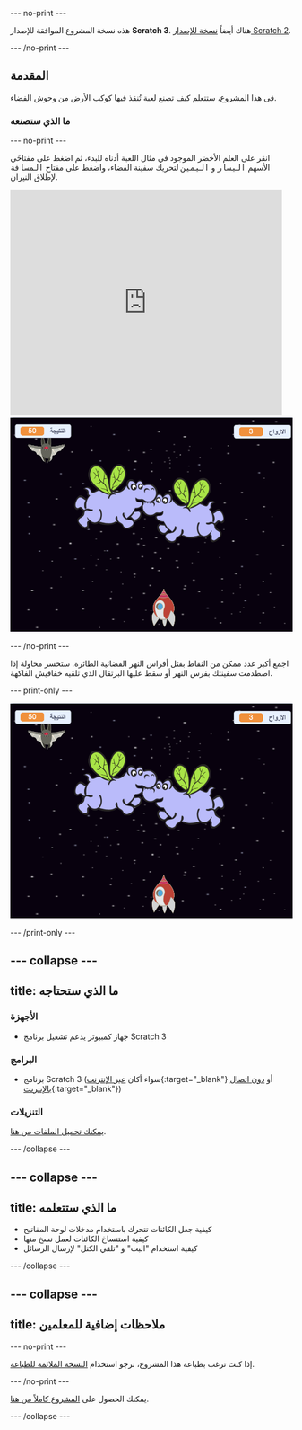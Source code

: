 \--- no-print \---

هذه نسخة المشروع الموافقة للإصدار **Scratch 3**. هناك أيضاً [نسخة للإصدار Scratch 2](https://projects.raspberrypi.org/en/projects/clone-wars-scratch2).

\--- /no-print \---

## المقدمة

في هذا المشروع، ستتعلم كيف تصنع لعبة تُنقذ فيها كوكب الأرض من وحوش الفضاء.

### ما الذي ستصنعه

\--- no-print \---

انقر على العلم الأخضر الموجود في مثال اللعبة أدناه للبدء، ثم اضغط على مفتاحَي الأسهم <kbd>اليسار</kbd> و <kbd>اليمين</kbd> لتحريك سفينة الفضاء، واضغط على مفتاح <kbd>المسافة</kbd> لإطلاق النيران.

<div class="scratch-preview">
  <iframe allowtransparency="true" width="485" height="402" src="https://scratch.mit.edu/projects/embed/276887163/?autostart=false" frameborder="0" scrolling="no"></iframe>
  <img src="images/showcase.png">
</div>

\--- /no-print \---

اجمع أكبر عدد ممكن من النقاط بقتل أفراس النهر الفضائية الطائرة. ستخسر محاولة إذا اصطدمت سفينتك بفرس النهر أو سقط عليها البرتقال الذي تلقيه خفافيش الفاكهة.

\--- print-only \---

![الوصف](images/showcase.png)

\--- /print-only \---

## \--- collapse \---

## title: ما الذي ستحتاجه

### الأجهزة

+ جهاز كمبيوتر يدعم تشغيل برنامج Scratch 3

### البرامج

+ برنامج Scratch 3 (سواء أكان [عبر الإنترنت](https://rpf.io/scratchon){:target="_blank"} أو [دون اتصال بالإنترنت](https://rpf.io/scratchoff){:target="_blank"})

### التنزيلات

[يمكنك تحميل الملفات من هنا](http://rpf.io/p/en/clone-wars-go).

\--- /collapse \---

## \--- collapse \---

## title: ما الذي ستتعلمه

+ كيفية جعل الكائنات تتحرك باستخدام مدخلات لوحة المفاتيح
+ كيفية استنساخ الكائنات لعمل نسخ منها
+ كيفية استخدام "البث" و "تلقي الكتل" لإرسال الرسائل

\--- /collapse \---

## \--- collapse \---

## title: ملاحظات إضافية للمعلمين

\--- no-print \---

إذا كنت ترغب بطباعة هذا المشروع، نرجو استخدام [النسخة الملائمة للطباعة](https://projects.raspberrypi.org/en/projects/clone-wars/print).

\--- /no-print \---

يمكنك الحصول على [المشروع كاملاً من هنا](http://rpf.io/p/en/clone-wars-get).

\--- /collapse \---